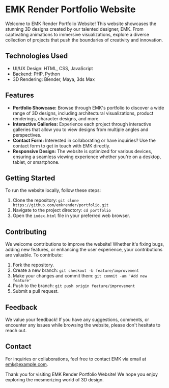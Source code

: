 # EMK Render Portfolio Website

Welcome to EMK Render Portfolio Website! This website showcases the stunning 3D designs created by our talented designer, EMK. From captivating animations to immersive visualizations, explore a diverse collection of projects that push the boundaries of creativity and innovation.

## Technologies Used
- UI/UX Design: HTML, CSS, JavaScript
- Backend: PHP, Python
- 3D Rendering: Blender, Maya, 3ds Max

## Features
- **Portfolio Showcase:** Browse through EMK's portfolio to discover a wide range of 3D designs, including architectural visualizations, product renderings, character designs, and more.
- **Interactive Galleries:** Experience each project through interactive galleries that allow you to view designs from multiple angles and perspectives.
- **Contact Form:** Interested in collaborating or have inquiries? Use the contact form to get in touch with EMK directly.
- **Responsive Design:** The website is optimized for various devices, ensuring a seamless viewing experience whether you're on a desktop, tablet, or smartphone.

## Getting Started
To run the website locally, follow these steps:
1. Clone the repository: `git clone https://github.com/emkrender/portfolio.git`
2. Navigate to the project directory: `cd portfolio`
3. Open the `index.html` file in your preferred web browser.

## Contributing
We welcome contributions to improve the website! Whether it's fixing bugs, adding new features, or enhancing the user experience, your contributions are valuable. To contribute:
1. Fork the repository.
2. Create a new branch: `git checkout -b feature/improvement`
3. Make your changes and commit them: `git commit -am 'Add new feature'`
4. Push to the branch: `git push origin feature/improvement`
5. Submit a pull request.

## Feedback
We value your feedback! If you have any suggestions, comments, or encounter any issues while browsing the website, please don't hesitate to reach out.

## Contact
For inquiries or collaborations, feel free to contact EMK via email at [emk@example.com](mailto:emk@example.com).

Thank you for visiting EMK Render Portfolio Website! We hope you enjoy exploring the mesmerizing world of 3D design.
